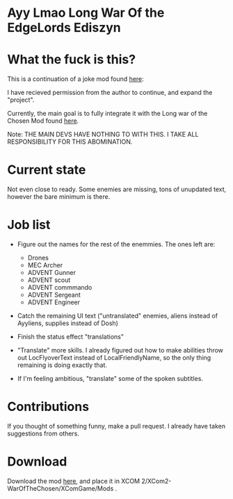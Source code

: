 # Ayy Lmao Long War Of the EdgeLords Ediszyn

# What the fuck is this?

This is a continuation of a joke mod found [here](https://steamcommunity.com/sharedfiles/filedetails/?id=1125601165&searchtext=ayy+lmao):

I have recieved permission from the author to continue, and expand the "project".

Currently, the main goal is to fully integrate it  with the Long war of the Chosen Mod found [here](https://github.com/long-war-2/lwotc).

Note: THE MAIN DEVS HAVE NOTHING TO WITH THIS. I TAKE ALL RESPONSIBILITY FOR THIS ABOMINATION.

# Current state

Not even close to ready. Some enemies are missing, tons of unupdated text, however the bare minimum is there.

# Job list
* Figure out the names for the rest of the enemmies. The ones left are:
       
  * Drones
  * MEC Archer    
  * ADVENT Gunner
  * ADVENT scout    
  * ADVENT commmando   
  * ADVENT Sergeant    
  * ADVENT Engineer
  
* Catch the remaining UI text ("untranslated" enemies, aliens instead of Ayyliens, supplies instead of Dosh)

* Finish the status effect "translations"

* "Translate" more skills. I already figured out how to make abilities throw out LocFlyoverText instead of LocalFriendlyName, so the only thing remaining is doing exactly that.

* If I'm feeling ambitious, "translate" some of the spoken subtitles.

# Contributions

If you thought of something funny, make a pull request. I already have taken suggestions from others.

# Download

Download the mod [here](https://www.dropbox.com/sh/udvedqv5smdbthv/AABxxQuWj5i4wfXLaGcRMNXva?dl=0), and place it in XCOM 2/XCom2-WarOfTheChosen/XComGame/Mods .
     
